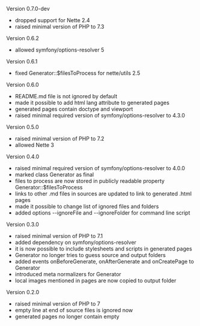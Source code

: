 Version 0.7.0-dev
- dropped support for Nette 2.4
- raised minimal version of PHP to 7.3

Version 0.6.2
- allowed symfony/options-resolver 5

Version 0.6.1
- fixed Generator::$filesToProcess for nette/utils 2.5

Version 0.6.0
- README.md file is not ignored by default
- made it possible to add html lang attribute to generated pages
- generated pages contain doctype and viewport
- raised minimal required version of symfony/options-resolver to 4.3.0

Version 0.5.0
- raised minimal version of PHP to 7.2
- allowed Nette 3

Version 0.4.0
- raised minimal required version of symfony/options-resolver to 4.0.0
- marked class Generator as final
- files to process are now stored in publicly readable property Generator::$filesToProcess
- links to other .md files in sources are updated to link to generated .html pages
- made it possible to change list of ignored files and folders
- added options --ignoreFile and --ignoreFolder for command line script

Version 0.3.0
- raised minimal version of PHP to 7.1
- added dependency on symfony/options-resolver
- it is now possible to include stylesheets and scripts in generated pages
- Generator no longer tries to guess source and output folders
- added events onBeforeGenerate, onAfterGenerate and onCreatePage to Generator
- introduced meta normalizers for Generator
- local images mentioned in pages are now copied to output folder

Version 0.2.0
- raised minimal version of PHP to 7
- empty line at end of source files is ignored now
- generated pages no longer contain empty <title> if the title is not defined

Version 0.1.0
- initial version
